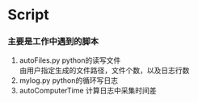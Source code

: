 # Script
### 主要是工作中遇到的脚本

1. autoFiles.py  python的读写文件  
由用户指定生成的文件路径，文件个数，以及日志行数
2. mylog.py     python的循环写日志
3. autoComputerTime   计算日志中采集时间差
